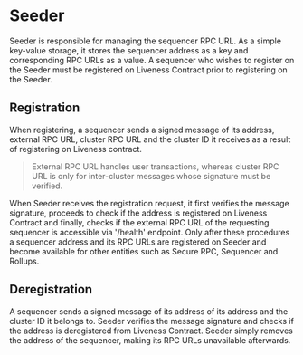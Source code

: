 # Seeder
Seeder is responsible for managing the sequencer RPC URL. As a simple key-value storage, it stores the sequencer address as a key and corresponding RPC URLs as a value. A sequencer who wishes to register on the Seeder must be registered on Liveness Contract prior to registering on the Seeder.

## Registration
When registering, a sequencer sends a signed message of its address, external RPC URL, cluster RPC URL and the cluster ID it receives as a result of registering on Liveness contract. 

> External RPC URL handles user transactions, whereas cluster RPC URL is only for inter-cluster messages whose signature must be verified.

When Seeder receives the registration request, it first verifies the message signature, proceeds to check if the address is registered on Liveness Contract and finally, checks if the external RPC URL of the requesting sequencer is accessible via '/health' endpoint. Only after these procedures a sequencer address and its RPC URLs are registered on Seeder and become available for other entities such as Secure RPC, Sequencer and Rollups.

## Deregistration
A sequencer sends a signed message of its address of its address and the cluster ID it belongs to. Seeder verifies the message signature and checks if the address is deregistered from Liveness Contract. Seeder simply removes the address of the sequencer, making its RPC URLs unavailable afterwards.